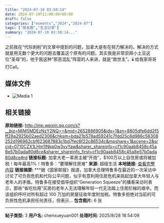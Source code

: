 ```yaml
---
title: "2024-07-10 03:50:14"
date: 2024-07-10T11:00:00+08:00
draft: false
categories: ["moments","2024","2024-07"]
tags: ["朋友圈","生活记录"]
summary: "2024-07-10 03:50:14..."
---
```


之前我在“代际剥削”的文章中提到的问题，加拿大是有在努力解决的。解决的方式就是用无数个更大的问题去覆盖这个原有的问题。其实我是非常崇拜小土豆这位“圣母”的，他于我这种“邪恶混乱”阵营的人来讲，就是“救世主”。🕯️ 给我家哥哥打Call。

## 媒体文件

- ![Media 1](/Moments/photos/2024-07-10/202407100350140.jpg)

## 相关链接

**原始链接:** http://mp.weixin.qq.com/s?__biz=MjM5MDEzNzY2NQ==&mid=2652886905&idx=1&sn=8805dfe6dd2f5ff28a2925b02aed2306&chksm=bda21b578ad59241c7fdd25c8d986c58308252d196962cbf623687883c1bd7fec6f22c86534c&mpshare=1&scene=2&srcid=0710CZX1LHm1INkp0w3vyYaw&sharer_shareinfo=cf1c90aab8458c45a8e57b0ada80d8ce&sharer_shareinfo_first=cf1c90aab8458c45a8e57b0ada80d8ce#rd
**链接标题:** 加拿大老一辈房主被“开炮”，$100万以上自住房或将被加税！每年最高1%！特鲁多：“要理解住房难”
**来源:** 超级生活
**本地链接:** [查看完整内容](/link_content/2024/07/2024-07-10-1/link_content/)
**链接摘要:** ***据《国家邮报》报道，加拿大总理特鲁多在最近的一次采访中讨论了可负担危机和代际公平问题，似乎有意利用住房危机来挑起加拿大年轻人与老年人的矛盾。特鲁多在接受倡导组织“Generation Squeeze”的播客采访时表示，那些“省吃俭用”买房的老年人无法理解年轻一代无法踏上住房阶梯的艰辛。而该组织呼吁对所有超过 100 万加的房屋征收年度附加税。特鲁多拒绝对当前的可负担性危机承担任何责任，但表示...
**包含图片:** 6 张

---

**帖子类型:** 3
**用户名:** chenxueyuan001
**处理时间:** 2025/8/28 18:54:09
